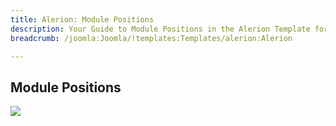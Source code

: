 ```yaml
---
title: Alerion: Module Positions
description: Your Guide to Module Positions in the Alerion Template for Joomla
breadcrumb: /joomla:Joomla/!templates:Templates/alerion:Alerion

---
```


Module Positions
-----
![][positions]

[positions]: assets/positions.png